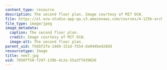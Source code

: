 ```yaml
---
content_type: resource
description: The second floor plan. Image courtesy of MIT OCW.
file: https://ol-ocw-studio-app-qa.s3.amazonaws.com/courses/4-125b-architecture-studio-building-in-landscapes-fall-2005/7050ff50f297139b4c2a55a3ff439656_nee7.jpg
file_type: image/jpeg
image_metadata:
  caption: The second floor plan.
  credit: Image courtesy of MIT OCW.
  image-alt: The second floor plan.
parent_uid: f56bf2fa-1469-151d-7554-da944be428dd
resourcetype: Image
title: nee7.jpg
uid: 7050ff50-f297-139b-4c2a-55a3ff439656
---
```

